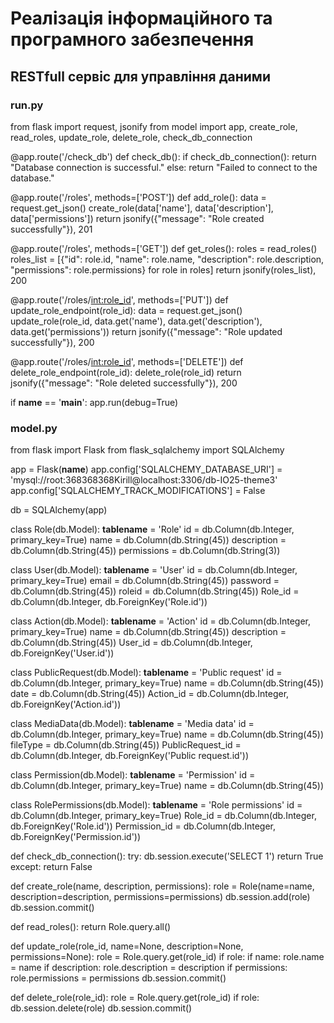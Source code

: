 # Реалізація інформаційного та програмного забезпечення

## RESTfull сервіс для управління даними

### run.py

from flask import request, jsonify
from model import app, create_role, read_roles, update_role, delete_role, check_db_connection


@app.route('/check_db')
def check_db():
    if check_db_connection():
        return "Database connection is successful."
    else:
        return "Failed to connect to the database."

@app.route('/roles', methods=['POST'])
def add_role():
    data = request.get_json()
    create_role(data['name'], data['description'], data['permissions'])
    return jsonify({"message": "Role created successfully"}), 201

@app.route('/roles', methods=['GET'])
def get_roles():
    roles = read_roles()
    roles_list = [{"id": role.id, "name": role.name, "description": role.description, "permissions": role.permissions} for role in roles]
    return jsonify(roles_list), 200

@app.route('/roles/<int:role_id>', methods=['PUT'])
def update_role_endpoint(role_id):
    data = request.get_json()
    update_role(role_id, data.get('name'), data.get('description'), data.get('permissions'))
    return jsonify({"message": "Role updated successfully"}), 200

@app.route('/roles/<int:role_id>', methods=['DELETE'])
def delete_role_endpoint(role_id):
    delete_role(role_id)
    return jsonify({"message": "Role deleted successfully"}), 200

if __name__ == '__main__':
    app.run(debug=True)

### model.py

from flask import Flask
from flask_sqlalchemy import SQLAlchemy

app = Flask(__name__)
app.config['SQLALCHEMY_DATABASE_URI'] = 'mysql://root:368368368Kirill@localhost:3306/db-IO25-theme3'
app.config['SQLALCHEMY_TRACK_MODIFICATIONS'] = False

db = SQLAlchemy(app)

class Role(db.Model):
    __tablename__ = 'Role'
    id = db.Column(db.Integer, primary_key=True)
    name = db.Column(db.String(45))
    description = db.Column(db.String(45))
    permissions = db.Column(db.String(3))

class User(db.Model):
    __tablename__ = 'User'
    id = db.Column(db.Integer, primary_key=True)
    email = db.Column(db.String(45))
    password = db.Column(db.String(45))
    roleid = db.Column(db.String(45))
    Role_id = db.Column(db.Integer, db.ForeignKey('Role.id'))

class Action(db.Model):
    __tablename__ = 'Action'
    id = db.Column(db.Integer, primary_key=True)
    name = db.Column(db.String(45))
    description = db.Column(db.String(45))
    User_id = db.Column(db.Integer, db.ForeignKey('User.id'))

class PublicRequest(db.Model):
    __tablename__ = 'Public request'
    id = db.Column(db.Integer, primary_key=True)
    name = db.Column(db.String(45))
    date = db.Column(db.String(45))
    Action_id = db.Column(db.Integer, db.ForeignKey('Action.id'))

class MediaData(db.Model):
    __tablename__ = 'Media data'
    id = db.Column(db.Integer, primary_key=True)
    name = db.Column(db.String(45))
    fileType = db.Column(db.String(45))
    PublicRequest_id = db.Column(db.Integer, db.ForeignKey('Public request.id'))

class Permission(db.Model):
    __tablename__ = 'Permission'
    id = db.Column(db.Integer, primary_key=True)
    name = db.Column(db.String(45))

class RolePermissions(db.Model):
    __tablename__ = 'Role permissions'
    id = db.Column(db.Integer, primary_key=True)
    Role_id = db.Column(db.Integer, db.ForeignKey('Role.id'))
    Permission_id = db.Column(db.Integer, db.ForeignKey('Permission.id'))

def check_db_connection():
    try:
        db.session.execute('SELECT 1')
        return True
    except:
        return False

def create_role(name, description, permissions):
    role = Role(name=name, description=description, permissions=permissions)
    db.session.add(role)
    db.session.commit()

def read_roles():
    return Role.query.all()

def update_role(role_id, name=None, description=None, permissions=None):
    role = Role.query.get(role_id)
    if role:
        if name:
            role.name = name
        if description:
            role.description = description
        if permissions:
            role.permissions = permissions
        db.session.commit()

def delete_role(role_id):
    role = Role.query.get(role_id)
    if role:
        db.session.delete(role)
        db.session.commit()
